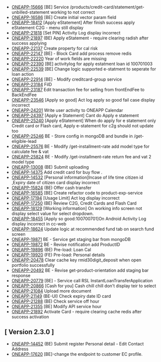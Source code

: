 
* [ONEAPP-15666](https://jira.tau2904.com/browse/ONEAPP-15666) [BE] Service /products/credit-card/statement/get-unbilled-statement working to not correct
* [ONEAPP-16586](https://jira.tau2904.com/browse/ONEAPP-16586) [BE] Create initial vector param field
* [ONEAPP-18412](https://jira.tau2904.com/browse/ONEAPP-18412) [Apply eStatement] After finish success apply eStatement C2G - menu still display
* [ONEAPP-21818](https://jira.tau2904.com/browse/ONEAPP-21818) [Set PIN] Activity Log display incorrect
* [ONEAPP-21897](https://jira.tau2904.com/browse/ONEAPP-21897) (BE) Apply eStatement - require clearing radish after success applying
* [ONEAPP-22137](https://jira.tau2904.com/browse/ONEAPP-22137) Create property for cal risk
* [ONEAPP-22147](https://jira.tau2904.com/browse/ONEAPP-22147) [BE] - Block Card add process remove redis
* [ONEAPP-22220](https://jira.tau2904.com/browse/ONEAPP-22220) Year of work fields are missing
* [ONEAPP-22390](https://jira.tau2904.com/browse/ONEAPP-22390) [BE] activitylog for apply estatment loan id 100701003
* [ONEAPP-22539](https://jira.tau2904.com/browse/ONEAPP-22539) [BE] Change logic supported e-statment to seperate for loan action
* [ONEAPP-22914](https://jira.tau2904.com/browse/ONEAPP-22914) [BE] - Modify creditcard-group service
* [ONEAPP-23184](https://jira.tau2904.com/browse/ONEAPP-23184) FiID
* [ONEAPP-23187](https://jira.tau2904.com/browse/ONEAPP-23187) Edit transaction fee for selling from frontEndFee to BackEndFee
* [ONEAPP-23546](https://jira.tau2904.com/browse/ONEAPP-23546) [Apply so good] Act log apply so good fail case display incorrect
* [ONEAPP-24201](https://jira.tau2904.com/browse/ONEAPP-24201) Write user activity to ONEAPP Calendar
* [ONEAPP-24397](https://jira.tau2904.com/browse/ONEAPP-24397) [Apply e Statement] Cant do Apply e statement
* [ONEAPP-25240](https://jira.tau2904.com/browse/ONEAPP-25240) [Apply eStatement] When do apply for e statement only Credit card or Flash card, Apply e-statement for c2g should not update too
* [ONEAPP-25246](https://jira.tau2904.com/browse/ONEAPP-25246) BE - Store config in mongoDB and bundle in /get-eligible-lead
* [ONEAPP-25576](https://jira.tau2904.com/browse/ONEAPP-25576) BE - Modify /get-installment-rate add model type for calculate fee & vat
* [ONEAPP-25824](https://jira.tau2904.com/browse/ONEAPP-25824) BE - Modify /get-installment-rate return fee and vat 2 model type
* [ONEAPP-13008](https://jira.tau2904.com/browse/ONEAPP-13008) (BE) Submit uploading
* [ONEAPP-14375](https://jira.tau2904.com/browse/ONEAPP-14375) Add credit card for buy flow .
* [ONEAPP-14532](https://jira.tau2904.com/browse/ONEAPP-14532) [Personal information]Incase of life time citizen id ,Expiry date of citizen card display incorrect
* [ONEAPP-15824](https://jira.tau2904.com/browse/ONEAPP-15824) (BE) Offer cash transfer
* [ONEAPP-16585](https://jira.tau2904.com/browse/ONEAPP-16585) [BE] Create refactor code to product-exp-service
* [ONEAPP-17194](https://jira.tau2904.com/browse/ONEAPP-17194) [Usage Limit] Act log display incorrect
* [ONEAPP-17250](https://jira.tau2904.com/browse/ONEAPP-17250) (BE) Review C2G, Credit Cards and Flash Card
* [ONEAPP-18129](https://jira.tau2904.com/browse/ONEAPP-18129) [Working information] On working info screen not display select value for select dropdown.
* [ONEAPP-18455](https://jira.tau2904.com/browse/ONEAPP-18455) [Apply so good:100700701]On Android Activity Log display incorrect in cc-web
* [ONEAPP-18624](https://jira.tau2904.com/browse/ONEAPP-18624) Update logic at recommended fund tab on search fund screen
* [ONEAPP-19871](https://jira.tau2904.com/browse/ONEAPP-19871) BE - Service get staging bar from mongoDB
* [ONEAPP-19872](https://jira.tau2904.com/browse/ONEAPP-19872) BE - Revise notification add ProductID
* [ONEAPP-19896](https://jira.tau2904.com/browse/ONEAPP-19896) (BE) Pre-load: Loan Cal
* [ONEAPP-19920](https://jira.tau2904.com/browse/ONEAPP-19920) (FE) Pre-load: Personal details
* [ONEAPP-20478](https://jira.tau2904.com/browse/ONEAPP-20478) Clear cache key rmid30digit_deposit when open portfolio successfully
* [ONEAPP-20492](https://jira.tau2904.com/browse/ONEAPP-20492) BE - Revise get-product-orientation add staging bar response
* [ONEAPP-20779](https://jira.tau2904.com/browse/ONEAPP-20779) [BE] - Service call RSL InstantLoanTransferApplication
* [ONEAPP-20866](https://jira.tau2904.com/browse/ONEAPP-20866) [Cash for you] Cash chill chill don't display teir to select
* [ONEAPP-21084](https://jira.tau2904.com/browse/ONEAPP-21084) Upload more document
* [ONEAPP-21149](https://jira.tau2904.com/browse/ONEAPP-21149) (BE-UI) Check expiry date ID card
* [ONEAPP-21288](https://jira.tau2904.com/browse/ONEAPP-21288) (BE) Check service off hour 
* [ONEAPP-21355](https://jira.tau2904.com/browse/ONEAPP-21355) [BE] Modify API service hour
* [ONEAPP-21892](https://jira.tau2904.com/browse/ONEAPP-21892) Activate Card - require clearing cache redis after success activation

## [ Version 2.3.0 ] ##

* [ONEAPP-14452](https://jira.tau2904.com/browse/ONEAPP-14452) (BE) Submit register Personal detail - Edit Contact Address
* [ONEAPP-17620](https://jira.tau2904.com/browse/ONEAPP-17620) [BE]-change the endpoint to customer EC profile.

